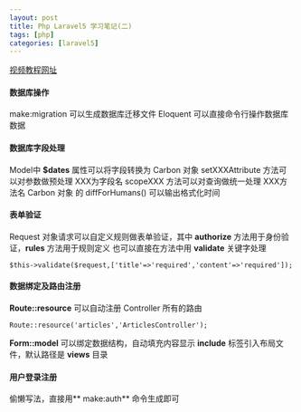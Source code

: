 ```yaml
---
layout: post
title: Php Laravel5 学习笔记(二)
tags: [php]
categories: [laravel5]
---
```


[视频教程网址](https://laravist.com/series/laravel-5-basic)

#### 数据库操作
make:migration 可以生成数据库迁移文件
Eloquent 可以直接命令行操作数据库数据

#### 数据库字段处理
Model中 **$dates** 属性可以将字段转换为 Carbon 对象
setXXXAttribute 方法可以对参数做预处理  XXX为字段名
scopeXXX 方法可以对查询做统一处理 XXX方法名
Carbon 对象 的 diffForHumans() 可以输出格式化时间

#### 表单验证
Request 对象请求可以自定义规则做表单验证，其中 **authorize** 方法用于身份验证，**rules** 方法用于规则定义
也可以直接在方法中用 **validate** 关键字处理

```$this->validate($request,['title'=>'required','content'=>'required']);```


#### 数据绑定及路由注册
**Route::resource** 可以自动注册 Controller 所有的路由

```Route::resource('articles','ArticlesController');```

**Form::model** 可以绑定数据结构，自动填充内容显示
**include** 标签引入布局文件，默认路径是 **views** 目录 

#### 用户登录注册
偷懒写法，直接用** make:auth** 命令生成即可